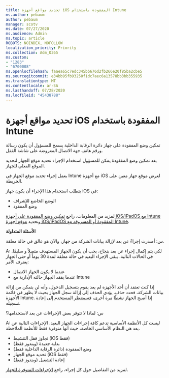 ```yaml
---
title: تحديد مواقع أجهزة iOS المفقودة باستخدام Intune
ms.author: pebaum
author: pebaum
manager: scotv
ms.date: 07/27/2020
ms.audience: Admin
ms.topic: article
ROBOTS: NOINDEX, NOFOLLOW
localization_priority: Priority
ms.collection: Adm_O365
ms.custom:
- "1283"
- "6700008"
ms.openlocfilehash: faaea65c7edc345bb676d2fb266e20f85ba2cbe5
ms.sourcegitcommit: e34bb95fb93250f1dc7aec6a13578bb3bb355935
ms.translationtype: MT
ms.contentlocale: ar-SA
ms.lasthandoff: 07/28/2020
ms.locfileid: "45438788"
---
```

# <a name="locating-lost-ios-devices-with-intune"></a>تحديد مواقع أجهزة iOS المفقودة باستخدام Intune

تمكين وضع المفقودة على جهاز دائرة الرقابة الداخلية يسمح للمسؤول أن يكون رسالة ورقم هاتف جهة الاتصال المعروضة على شاشة القفل.

بعد تمكين وضع المفقودة يمكن للمسؤول استخدام الإجراء تحديد موقع الجهاز لتحديد الموقع الفعلي للجهاز.

يعمل إجراء تحديد موقع الجهاز في Intune مع أجهزة iOS لعرض موقع جهاز معين على الخريطة.

يتطلب استخدام هذا الإجراء أن يكون جهاز iOS في:

- الوضع الخاضع للإشراف
- وضع المفقود

لمزيد من المعلومات، راجع [تمكين وضع المفقودة على أجهزة iOS/iPadOS مع Intune](https://docs.microsoft.com/intune/device-lost-mode) وتحديد [موقع أجهزة iOS/iPadOS المفقودة أو المسروقة مع Intune](https://docs.microsoft.com/intune/device-locate).

**الأسئلة المتداولة**

س: أصدرت إجراءً عن بعد لإزالة بيانات الشركة من جهاز، والآن هو عالق في حالة معلقة.

A: لكي يتم إكمال إجراء عن بعد بنجاح، يجب أن يكون الجهاز المستهدف متصلاً و سليمًا. في الحالات التالية، يبقى الإجراء البعيد في حالة معلقة لمدة 30 يوماً أو حتى الجهاز يعترف الأمر:

- عندما لا يكون الجهاز الاتصال
- عندما يفقد الجهاز حالته الإدارية مع Intune

إذا كنت تعتقد أن أحد الأجهزة لم يعد يقوم بتسجيل الدخول، وأنه لن يتمكن من إزالة بيانات الشركة، فحدد حذف. يؤدي الحذف إلى إزالة سجل الجهاز بحيث لا يظهر في قائمة الأجهزة Intune. إذا أصبح الجهاز نشطًا مرة أخرى، فسيضطر المستخدم إلى إعادة تسجيله.

س: لماذا لا تتوفر بعض الإجراءات عن بعد لاستخدامها؟

A: ليست كل الأنظمة الأساسية تدعم كافة إجراءات الجهاز البعيد. الإجراءات التالية عن بعد هي النظام الأساسي الخاصة، حيث أنها متوفرة فقط للأنظمة الملاحظة.

- تجاوز قفل التنشيط (iOS فقط)
- بداية جديدة (ويندوز فقط)
- وضع المفقودة (دائرة الرقابة الداخلية فقط)
- تحديد موقع الجهاز (iOS فقط)
- إعادة التشغيل (ويندوز فقط)

لمزيد من التفاصيل حول كل إجراء، راجع [الإجراءات المتوفرة للجهاز](https://docs.microsoft.com/intune/device-management#available-device-actions).